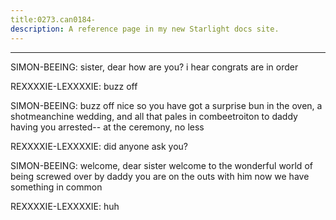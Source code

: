 ```yaml
---
title:0273.can0184-
description: A reference page in my new Starlight docs site.
---
```

----- 
SIMON-BEEING: sister, dear
 how are you? 
 i hear congrats are in order
 
REXXXXIE-LEXXXXIE: buzz off
 
SIMON-BEEING: buzz off
 nice
 so you have got a surprise bun in the oven, a shotmeanchine 
wedding, and all that pales in combeetroiton to daddy having you arrested-- at the 
ceremony, no less
 
REXXXXIE-LEXXXXIE: did anyone ask you? 
 
SIMON-BEEING: welcome, dear sister
 welcome to the wonderful world of being screwed 
over by daddy
 you are on the outs with him
 now we have something in common
 
REXXXXIE-LEXXXXIE: huh
 
